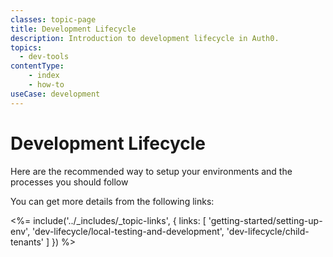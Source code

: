```yaml
---
classes: topic-page
title: Development Lifecycle
description: Introduction to development lifecycle in Auth0.
topics:
  - dev-tools
contentType: 
    - index
    - how-to
useCase: development
---
```


<div class="topic-page-header">
  <div data-name="example" class="topic-page-badge"></div>
  <h1>Development Lifecycle</h1>
  <p>
	Here are the recommended way to setup your environments and the processes you should follow
  </p>
</div>

You can get more details from the following links:

<%= include('../_includes/_topic-links', { links: [
  'getting-started/setting-up-env',
  'dev-lifecycle/local-testing-and-development',
  'dev-lifecycle/child-tenants'
] }) %>
